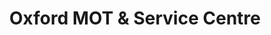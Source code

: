---
title: "Oxford MOT & Service Centre"
url: /hartlepool/oxford-mot-und-service-centre/
shop: Autowerkstatt
---